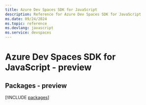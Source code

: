 ```yaml
---
title: Azure Dev Spaces SDK for JavaScript
description: Reference for Azure Dev Spaces SDK for JavaScript
ms.date: 09/24/2024
ms.topic: reference
ms.devlang: javascript
ms.service: devspaces
---
```

# Azure Dev Spaces SDK for JavaScript - preview
## Packages - preview
[!INCLUDE [packages](dev-spaces-index.md)]